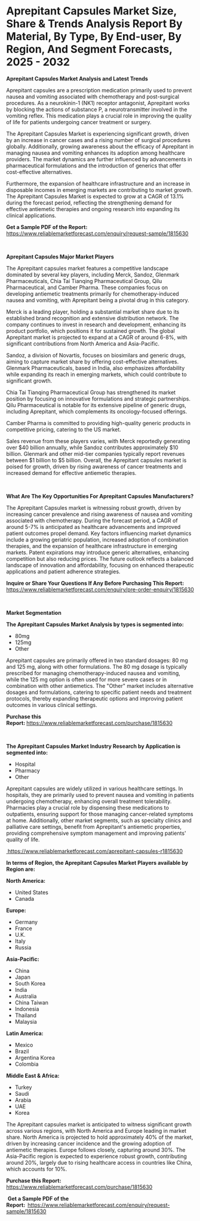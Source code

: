 <p><h1>Aprepitant Capsules Market Size, Share & Trends Analysis Report By Material, By Type, By End-user, By Region, And Segment Forecasts, 2025 - 2032</h1></p><p><strong>Aprepitant Capsules Market Analysis and Latest Trends</strong></p>
<p><p>Aprepitant capsules are a prescription medication primarily used to prevent nausea and vomiting associated with chemotherapy and post-surgical procedures. As a neurokinin-1 (NK1) receptor antagonist, Aprepitant works by blocking the actions of substance P, a neurotransmitter involved in the vomiting reflex. This medication plays a crucial role in improving the quality of life for patients undergoing cancer treatment or surgery.</p><p>The Aprepitant Capsules Market is experiencing significant growth, driven by an increase in cancer cases and a rising number of surgical procedures globally. Additionally, growing awareness about the efficacy of Aprepitant in managing nausea and vomiting enhances its adoption among healthcare providers. The market dynamics are further influenced by advancements in pharmaceutical formulations and the introduction of generics that offer cost-effective alternatives. </p><p>Furthermore, the expansion of healthcare infrastructure and an increase in disposable incomes in emerging markets are contributing to market growth. The Aprepitant Capsules Market is expected to grow at a CAGR of 13.1% during the forecast period, reflecting the strengthening demand for effective antiemetic therapies and ongoing research into expanding its clinical applications.</p></p>
<p><strong>Get a Sample PDF of the Report:&nbsp;</strong> <a href="https://www.reliablemarketforecast.com/enquiry/request-sample/1815630?utm_campaign=2447&utm_medium=2&utm_source=Github&utm_content=ia&utm_term=19042025&utm_id=aprepitant-capsules">https://www.reliablemarketforecast.com/enquiry/request-sample/1815630</a></p>
<p>&nbsp;</p>
<p><strong>Aprepitant Capsules Major Market Players</strong></p>
<p><p>The Aprepitant capsules market features a competitive landscape dominated by several key players, including Merck, Sandoz, Glenmark Pharmaceuticals, Chia Tai Tianqing Pharmaceutical Group, Qilu Pharmaceutical, and Camber Pharma. These companies focus on developing antiemetic treatments primarily for chemotherapy-induced nausea and vomiting, with Aprepitant being a pivotal drug in this category.</p><p>Merck is a leading player, holding a substantial market share due to its established brand recognition and extensive distribution network. The company continues to invest in research and development, enhancing its product portfolio, which positions it for sustained growth. The global Aprepitant market is projected to expand at a CAGR of around 6-8%, with significant contributions from North America and Asia-Pacific.</p><p>Sandoz, a division of Novartis, focuses on biosimilars and generic drugs, aiming to capture market share by offering cost-effective alternatives. Glenmark Pharmaceuticals, based in India, also emphasizes affordability while expanding its reach in emerging markets, which could contribute to significant growth.</p><p>Chia Tai Tianqing Pharmaceutical Group has strengthened its market position by focusing on innovative formulations and strategic partnerships. Qilu Pharmaceutical is notable for its extensive pipeline of generic drugs, including Aprepitant, which complements its oncology-focused offerings.</p><p>Camber Pharma is committed to providing high-quality generic products in competitive pricing, catering to the US market. </p><p>Sales revenue from these players varies, with Merck reportedly generating over $40 billion annually, while Sandoz contributes approximately $10 billion. Glenmark and other mid-tier companies typically report revenues between $1 billion to $5 billion. Overall, the Aprepitant capsules market is poised for growth, driven by rising awareness of cancer treatments and increased demand for effective antiemetic therapies.</p></p>
<p>&nbsp;</p>
<p><strong>What Are The Key Opportunities For Aprepitant Capsules Manufacturers?</strong></p>
<p><p>The Aprepitant Capsules market is witnessing robust growth, driven by increasing cancer prevalence and rising awareness of nausea and vomiting associated with chemotherapy. During the forecast period, a CAGR of around 5-7% is anticipated as healthcare advancements and improved patient outcomes propel demand. Key factors influencing market dynamics include a growing geriatric population, increased adoption of combination therapies, and the expansion of healthcare infrastructure in emerging markets. Patent expirations may introduce generic alternatives, enhancing competition but also reducing prices. The future outlook reflects a balanced landscape of innovation and affordability, focusing on enhanced therapeutic applications and patient adherence strategies.</p></p>
<p><strong>Inquire or Share Your Questions If Any Before Purchasing This Report:</strong> <a href="https://www.reliablemarketforecast.com/enquiry/pre-order-enquiry/1815630?utm_campaign=2447&utm_medium=2&utm_source=Github&utm_content=ia&utm_term=19042025&utm_id=aprepitant-capsules">https://www.reliablemarketforecast.com/enquiry/pre-order-enquiry/1815630</a></p>
<p>&nbsp;</p>
<p><strong>Market Segmentation</strong></p>
<p><strong>The Aprepitant Capsules Market Analysis by types is segmented into:</strong></p>
<p><ul><li>80mg</li><li>125mg</li><li>Other</li></ul></p>
<p><p>Aprepitant capsules are primarily offered in two standard dosages: 80 mg and 125 mg, along with other formulations. The 80 mg dosage is typically prescribed for managing chemotherapy-induced nausea and vomiting, while the 125 mg option is often used for more severe cases or in combination with other antiemetics. The "Other" market includes alternative dosages and formulations, catering to specific patient needs and treatment protocols, thereby expanding therapeutic options and improving patient outcomes in various clinical settings.</p></p>
<p><strong>Purchase this Report:&nbsp;</strong><a href="https://www.reliablemarketforecast.com/purchase/1815630?utm_campaign=2447&utm_medium=2&utm_source=Github&utm_content=ia&utm_term=19042025&utm_id=aprepitant-capsules">https://www.reliablemarketforecast.com/purchase/1815630</a></p>
<p>&nbsp;</p>
<p><strong>The Aprepitant Capsules Market Industry Research by Application is segmented into:</strong></p>
<p><ul><li>Hospital</li><li>Pharmacy</li><li>Other</li></ul></p>
<p><p>Aprepitant capsules are widely utilized in various healthcare settings. In hospitals, they are primarily used to prevent nausea and vomiting in patients undergoing chemotherapy, enhancing overall treatment tolerability. Pharmacies play a crucial role by dispensing these medications to outpatients, ensuring support for those managing cancer-related symptoms at home. Additionally, other market segments, such as specialty clinics and palliative care settings, benefit from Aprepitant's antiemetic properties, providing comprehensive symptom management and improving patients' quality of life.</p></p>
<p><a href="https://www.reliablemarketforecast.com/aprepitant-capsules-r1815630?utm_campaign=2447&utm_medium=2&utm_source=Github&utm_content=ia&utm_term=19042025&utm_id=aprepitant-capsules">&nbsp;https://www.reliablemarketforecast.com/aprepitant-capsules-r1815630</a></p>
<p><strong>In terms of Region, the Aprepitant Capsules Market Players available by Region are:</strong></p>
<p>
    <p> <strong> North America: </strong>
        <ul>
            <li>United States</li>
            <li>Canada</li>
        </ul>
        </p> 
    <p> <strong> Europe: </strong>
        <ul>
            <li>Germany</li>
            <li>France</li>
            <li>U.K.</li>
            <li>Italy</li>
            <li>Russia</li>
        </ul>
        </p> 
    <p> <strong> Asia-Pacific: </strong>
        <ul>
            <li>China</li>
            <li>Japan</li>
            <li>South Korea</li>
            <li>India</li>
            <li>Australia</li>
            <li>China Taiwan</li>
            <li>Indonesia</li>
            <li>Thailand</li>
            <li>Malaysia</li>
        </ul>
        </p> 
    <p> <strong> Latin America: </strong>
        <ul>
            <li>Mexico</li>
            <li>Brazil</li>
            <li>Argentina Korea</li>
            <li>Colombia</li>
        </ul>
        </p> 
    <p> <strong> Middle East & Africa: </strong>
        <ul>
            <li>Turkey</li>
            <li>Saudi</li>
            <li>Arabia</li>
            <li>UAE</li>
            <li>Korea</li>
        </ul>
    </p>
    </p>
<p><p>The Aprepitant capsules market is anticipated to witness significant growth across various regions, with North America and Europe leading in market share. North America is projected to hold approximately 40% of the market, driven by increasing cancer incidence and the growing adoption of antiemetic therapies. Europe follows closely, capturing around 30%. The Asia-Pacific region is expected to experience robust growth, contributing around 20%, largely due to rising healthcare access in countries like China, which accounts for 10%.</p></p>
<p><strong>Purchase this Report: </strong><a href="https://www.reliablemarketforecast.com/purchase/1815630?utm_campaign=2447&utm_medium=2&utm_source=Github&utm_content=ia&utm_term=19042025&utm_id=aprepitant-capsules">https://www.reliablemarketforecast.com/purchase/1815630</a></p>
<p>&nbsp;<strong>Get a Sample PDF of the Report:&nbsp;&nbsp;</strong><a href="https://www.reliablemarketforecast.com/enquiry/request-sample/1815630?utm_campaign=2447&utm_medium=2&utm_source=Github&utm_content=ia&utm_term=19042025&utm_id=aprepitant-capsules">https://www.reliablemarketforecast.com/enquiry/request-sample/1815630</a></p>
<p><strong></strong></p>
<p><p></p><p></p><p></p></p>